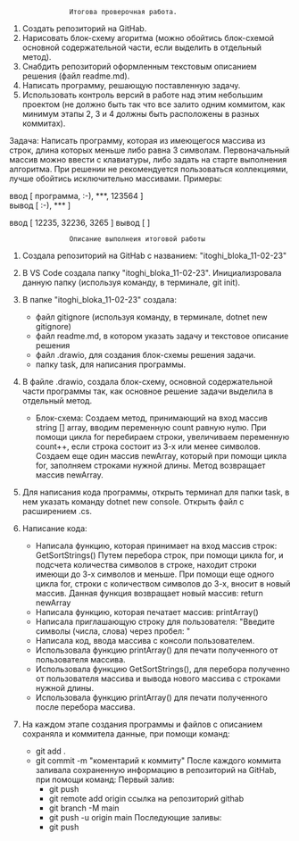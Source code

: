                    Итогова проверочная работа.

1. Создать репозиторий на GitHab.
2. Нарисовать блок-схему агоритма (можно обойтись блок-схемой 
   основной содержательной части, если выделить в отдельный метод).
3. Снабдить репозиторий оформленным текстовым описанием решения (файл readme.md).
4. Написать программу, решающую поставленную задачу.
5. Использовать контроль версий в работе над этим небольшим проектом
   (не должно быть так что все залито одним коммитом, как минимум
   этапы 2, 3 и 4 должны быть расположены в разных коммитах).

Задача: Написать программу, которая из имеющегося массива из строк, 
        длина которых меньше либо равна 3 символам. Первоначальный 
        массив можно ввести с клавиатуры, либо задать на старте
        выполнения алгоритма. При решении не рекомендуется пользоваться
        коллекциями, лучше обойтись исключительно массивами.
Примеры:

ввод   [ программа, :-), ***, 123564 ]   
вывод  [ :-), *** ]  

ввод   [ 12235, 32236, 3265 ]
вывод  [  ]

                   Описание выполнеия итоговой работы

1. Создала репозиторий на GitHab с названием: "itoghi_bloka_11-02-23"

2. В VS Code создала папку "itoghi_bloka_11-02-23". Инициализровала данную папку
   (используя команду, в терминале, git init).

3. В папке "itoghi_bloka_11-02-23" создала:
   * файл gitignore (используя команду, в терминале, dotnet new gitignore)
   * файл readme.md, в котором указать задачу и текстовое описание решения
   * файл .drawio, для создания блок-схемы решения задачи.
   * папку task, для написания программы.

4. В файле .drawio, создала блок-схему, основной содержательной части
   программы так, как основное решение задачи выделила в отдельный метод.
   
   * Блок-схема: Создаем метод, принимающий на вход массив string [] array, вводим переменную
   count равную нулю. При помощи цикла for перебираем строки, увеличиваем переменную count++,
   если строка состоит из 3-х или менее символов. 
   Создаем еще один массив newArray, который при помощи цикла for, заполняем строками нужной длины. 
   Метод возвращает массив newArray.

5. Для написания кода программы, открыть терминал для папки task, 
   в нем указать команду dotnet new console. Открыть файл с расширением .cs.

6. Написание кода:
    * Написала функцию, которая принимает на вход массив строк: GetSortStrings()
      Путем перебора строк, при помощи цикла for, и подсчета количества символов
      в строке, находит строки имеющи до 3-х символов и меньше. При помощи еще 
      одного цикла for, строки с количеством символов до 3-х, вносит в новый массив.
      Данная функция возвращает новый массив: return newArray
    * Написала функцию, которая печатает массив: printArray()
    * Написала приглашающую строку для пользователя: "Введите символы (числа, слова) через пробел: "
    * Написала код, ввода массива с консоли пользователем. 
    * Использовала функцию printArray() для печати полученного от пользователя массива.
    * Использовала функцию GetSortStrings(), для перебора полученно от пользователя массива
      и вывода нового массива с строками нужной длины.
    * Использовала функцию printArray() для печати полученного после перебора массива.

7. На каждом этапе создания программы и файлов с описанием сохраняла и коммитела данные,
   при помощи команд: 
   * git add .
   * git commit -m "коментарий к коммиту"
   После каждого коммита заливала сохраненную информацию в репозиторий на GitHab, при помощи команд:
   Первый залив:
      * git push
      * git remote add origin ссылка на репозиторий githab
      * git branch -M main
      * git push -u origin main
   Последующие заливы:
      * git push

